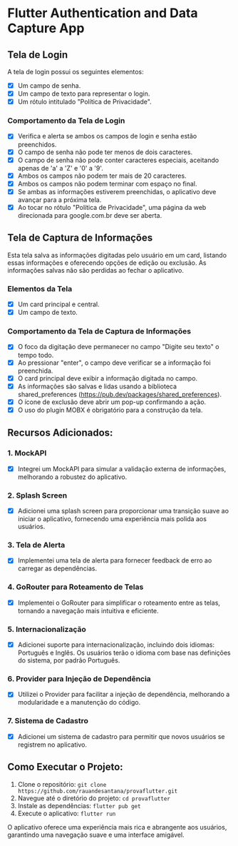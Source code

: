 # Flutter Authentication and Data Capture App

## Tela de Login

A tela de login possui os seguintes elementos:
- [x] Um campo de senha.
- [x] Um campo de texto para representar o login.
- [x] Um rótulo intitulado "Política de Privacidade".

### Comportamento da Tela de Login

- [x] Verifica e alerta se ambos os campos de login e senha estão preenchidos.
- [x] O campo de senha não pode ter menos de dois caracteres.
- [x] O campo de senha não pode conter caracteres especiais, aceitando apenas de 'a' a 'Z' e '0' a '9'.
- [x] Ambos os campos não podem ter mais de 20 caracteres.
- [x] Ambos os campos não podem terminar com espaço no final.
- [x] Se ambas as informações estiverem preenchidas, o aplicativo deve avançar para a próxima tela.
- [x] Ao tocar no rótulo "Política de Privacidade", uma página da web direcionada para google.com.br
  deve ser aberta.

## Tela de Captura de Informações

Esta tela salva as informações digitadas pelo usuário em um card, listando essas informações e
oferecendo opções de edição ou exclusão. As informações salvas não são perdidas ao fechar o
aplicativo.

### Elementos da Tela

- [x] Um card principal e central.
- [x] Um campo de texto.

### Comportamento da Tela de Captura de Informações

- [x] O foco da digitação deve permanecer no campo "Digite seu texto" o tempo todo.
- [x] Ao pressionar "enter", o campo deve verificar se a informação foi preenchida.
- [x] O card principal deve exibir a informação digitada no campo.
- [x] As informações são salvas e lidas usando a biblioteca shared_preferences
  (https://pub.dev/packages/shared_preferences).
- [x] O ícone de exclusão deve abrir um pop-up confirmando a ação.
- [x] O uso do plugin MOBX é obrigatório para a construção da tela.

## Recursos Adicionados:

### 1. MockAPI
- [x] Integrei um MockAPI para simular a validação externa de informações, melhorando a robustez do
  aplicativo.

### 2. Splash Screen
- [x] Adicionei uma splash screen para proporcionar uma transição suave ao iniciar o aplicativo,
  fornecendo uma experiência mais polida aos usuários.

### 3. Tela de Alerta
- [x] Implementei uma tela de alerta para fornecer feedback de erro ao carregar as dependências.

### 4. GoRouter para Roteamento de Telas
- [x] Implementei o GoRouter para simplificar o roteamento entre as telas, tornando a navegação mais
  intuitiva e eficiente.

### 5. Internacionalização
- [x] Adicionei suporte para internacionalização, incluindo dois idiomas: Português e Inglês. Os
  usuários terão o idioma com base nas definições do sistema, por padrão Português.

### 6. Provider para Injeção de Dependência
- [x] Utilizei o Provider para facilitar a injeção de dependência, melhorando a modularidade e a
  manutenção do código.

### 7. Sistema de Cadastro

- [x] Adicionei um sistema de cadastro para permitir que novos usuários se registrem no aplicativo.

## Como Executar o Projeto:

1. Clone o repositório: `git clone https://github.com/rauandesantana/provaflutter.git`
2. Navegue até o diretório do projeto: `cd provaflutter`
3. Instale as dependências: `flutter pub get`
4. Execute o aplicativo: `flutter run`

O aplicativo oferece uma experiência mais rica e abrangente aos usuários, garantindo uma navegação
suave e uma interface amigável.